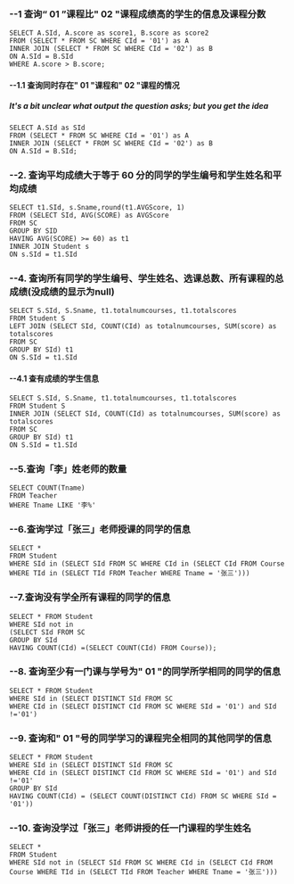 ### --1 查询“ 01 ”课程比" 02 "课程成绩高的学生的信息及课程分数
```{python}
SELECT A.SId, A.score as score1, B.score as score2
FROM (SELECT * FROM SC WHERE CId = '01') as A 
INNER JOIN (SELECT * FROM SC WHERE CId = '02') as B
ON A.SId = B.SId 
WHERE A.score > B.score;
```

#### --1.1 查询同时存在" 01 "课程和" 02 "课程的情况
##### It's a bit unclear what output the question asks; but you get the idea
```{SQL}
SELECT A.SId as SId
FROM (SELECT * FROM SC WHERE CId = '01') as A 
INNER JOIN (SELECT * FROM SC WHERE CId = '02') as B
ON A.SId = B.SId;
```
### --2. 查询平均成绩大于等于 60 分的同学的学生编号和学生姓名和平均成绩
```{SQL}
SELECT t1.SId, s.Sname,round(t1.AVGScore, 1)
FROM (SELECT SId, AVG(SCORE) as AVGScore
FROM SC
GROUP BY SID
HAVING AVG(SCORE) >= 60) as t1 
INNER JOIN Student s
ON s.SId = t1.SId
```

### --4. 查询所有同学的学生编号、学生姓名、选课总数、所有课程的总成绩(没成绩的显示为null)
```{SQL}
SELECT S.SId, S.Sname, t1.totalnumcourses, t1.totalscores
FROM Student S
LEFT JOIN (SELECT SId, COUNT(CId) as totalnumcourses, SUM(score) as totalscores
FROM SC
GROUP BY SId) t1
ON S.SId = t1.SId
```
#### --4.1 查有成绩的学生信息
```{SQL}
SELECT S.SId, S.Sname, t1.totalnumcourses, t1.totalscores
FROM Student S
INNER JOIN (SELECT SId, COUNT(CId) as totalnumcourses, SUM(score) as totalscores
FROM SC
GROUP BY SId) t1
ON S.SId = t1.SId	
```
### --5.查询「李」姓老师的数量
```{SQL}
SELECT COUNT(Tname)
FROM Teacher
WHERE Tname LIKE '李%'
```

### --6.查询学过「张三」老师授课的同学的信息
```{SQL}
SELECT *
FROM Student
WHERE SId in (SELECT SId FROM SC WHERE CId in (SELECT CId FROM Course WHERE TId in (SELECT TId FROM Teacher WHERE Tname = '张三')))
```

### --7.查询没有学全所有课程的同学的信息
```{SQL}
SELECT * FROM Student
WHERE SId not in
(SELECT SId FROM SC
GROUP BY SId
HAVING COUNT(CId) =(SELECT COUNT(CId) FROM Course));
```
### --8. 查询至少有一门课与学号为" 01 "的同学所学相同的同学的信息 
```{SQL}
SELECT * FROM Student
WHERE SId in (SELECT DISTINCT SId FROM SC
WHERE CId in (SELECT DISTINCT CId FROM SC WHERE SId = '01') and SId !='01')
```

### --9. 查询和" 01 "号的同学学习的课程完全相同的其他同学的信息 
```{SQL}
SELECT * FROM Student
WHERE SId in (SELECT DISTINCT SId FROM SC
WHERE CId in (SELECT DISTINCT CId FROM SC WHERE SId = '01') and SId !='01'
GROUP BY SId
HAVING COUNT(CId) = (SELECT COUNT(DISTINCT CId) FROM SC WHERE SId = '01'))
```

### --10. 查询没学过「张三」老师讲授的任一门课程的学生姓名 
```{SQL}
SELECT *
FROM Student
WHERE SId not in (SELECT SId FROM SC WHERE CId in (SELECT CId FROM Course WHERE TId in (SELECT TId FROM Teacher WHERE Tname = '张三')))
```
